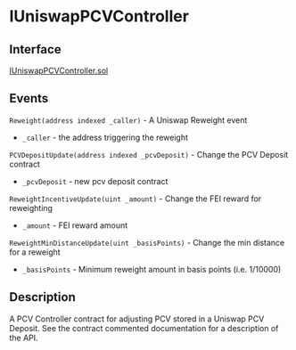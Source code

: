 # IUniswapPCVController

## Interface

[IUniswapPCVController.sol](https://github.com/fei-protocol/fei-protocol-core/blob/master/contracts/pcv/IUniswapPCVController.sol)

## Events

`Reweight(address indexed _caller)` - A Uniswap Reweight event

* `_caller` - the address triggering the reweight

`PCVDepositUpdate(address indexed _pcvDeposit)` - Change the PCV Deposit contract

* `_pcvDeposit` - new pcv deposit contract

`ReweightIncentiveUpdate(uint _amount)` - Change the FEI reward for reweighting

* `_amount` - FEI reward amount

`ReweightMinDistanceUpdate(uint _basisPoints)` - Change the min distance for a reweight

* `_basisPoints` - Minimum reweight amount in basis points \(i.e. 1/10000\)

## Description

A PCV Controller contract for adjusting PCV stored in a Uniswap PCV Deposit. See the contract commented documentation for a description of the API.

